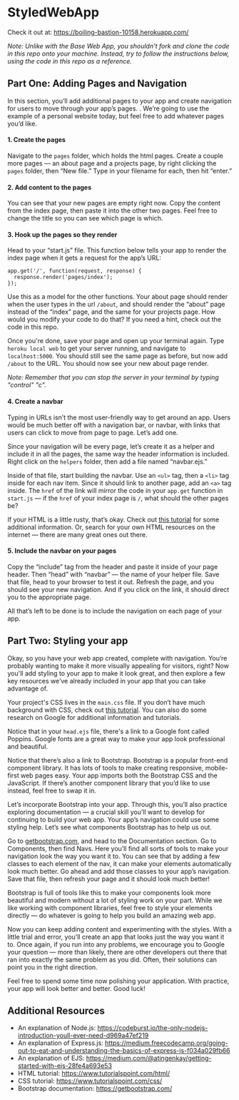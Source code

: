 # StyledWebApp

Check it out at: https://boiling-bastion-10158.herokuapp.com/

_Note: Unlike with the Base Web App, you shouldn't fork and clone the code in this repo onto your machine. Instead, try to follow the instructions below, using the code in this repo as a reference._

## Part One: Adding Pages and Navigation
 
In this section, you’ll add additional pages to your app and create navigation for users to move through your app’s pages. . We’re going to use the example of a personal website today, but feel free to add whatever pages you’d like. 

#### 1. Create the pages
Navigate to the `pages` folder, which holds the html pages. Create a couple more pages — an about page and a projects page, by right clicking the `pages` folder, then “New file.” Type in your filename for each, then hit “enter.”

#### 2. Add content to the pages
You can see that your new pages are empty right now. Copy the content from the index page, then paste it into the other two pages. Feel free to change the title so you can see which page is which.

#### 3. Hook up the pages so they render

Head to your “start.js” file. This function below tells your app to render the index page when it gets a request for the app’s URL:
```
app.get('/', function(request, response) {
  response.render('pages/index');
});
```
Use this as a model for the other functions. Your about page should render when the user types in the url `/about`, and should render the “about” page instead of the “index” page, and the same for your projects page. How would you modify your code to do that? If you need a hint, check out the code in this repo.

Once you're done, save your page and open up your terminal again. Type `heroku local web` to get your server running, and navigate to `localhost:5000`. You should still see the same page as before, but now add `/about` to the URL. You should now see your new about page render.

_Note: Remember that you can stop the server in your terminal by typing "control" "c"._

#### 4. Create a navbar

Typing in URLs isn’t the most user-friendly way to get around an app. Users would be much better off with a navigation bar, or navbar, with links that users can click to move from page to page. Let’s add one.

Since your navigation will be every page, let’s create it as a helper and include it in all the pages, the same way the header information is included. Right click on the `helpers` folder, then add a file named “navbar.ejs.” 

Inside of that file, start building the navbar. Use an `<ul>` tag, then a `<li>` tag inside for each nav item. Since it should link to another page, add an `<a>` tag inside. The `href` of the link will mirror the code in your `app.get` function in `start.js` — if the `href` of your index page is `/`, what should the other pages be?

If your HTML is a little rusty, that’s okay. Check out [this tutorial](https://www.tutorialspoint.com/html/) for some additional information. Or, search for your own HTML resources on the internet — there are many great ones out there.

#### 5. Include the navbar on your pages
Copy the “include” tag from the header and paste it inside of your page header. Then “head” with “navbar” — the name of your helper file. Save that file, head to your browser to test it out. Refresh the page, and you should see your new navigation. And if you click on the link, it should direct you to the appropriate page. 

All that’s left to be done is to include the navigation on each page of your app.

## Part Two: Styling your app
Okay, so you have your web app created, complete with navigation. You’re probably wanting to make it more visually appealing for visitors, right? Now you'll add styling to your app to make it look great, and then explore a few key resources we’ve already included in your app that you can take advantage of. 

Your project's CSS lives in the `main.css` file. If you don’t have much background with CSS, check out [this tutorial](https://www.tutorialspoint.com/css/). You can also do some research on Google for additional information and tutorials. 

Notice that in your `head.ejs` file, there's a link to a Google font called Poppins. Google fonts are a great way to make your app look professional and beautiful.

Notice that there’s also a link to Bootstrap. Bootstrap is a popular front-end component library. It has lots of tools to make creating responsive, mobile-first web pages easy. Your app imports both the Bootstrap CSS and the JavaScript. If there’s another component library that you’d like to use instead, feel free to swap it in.

Let’s incorporate Bootstrap into your app. Through this, you’ll also practice exploring documentation — a crucial skill you’ll want to develop for continuing to build your web app. Your app’s navigation could use some styling help. Let’s see what components Bootstrap has to help us out.

Go to [getbootstrap.com](https://getbootstrap.com/), and head to the Documentation section. Go to Components, then find Navs. Here you’ll find all sorts of tools to make your navigation look the way you want it to. You can see that by adding a few classes to each element of the nav, it can make your elements automatically look much better. Go ahead and add those classes to your app’s navigation. Save that file, then refresh your page and it should look much better! 

Bootstrap is full of tools like this to make your components look more beautiful and modern without a lot of styling work on your part. While we like working with component libraries, feel free to style your elements directly — do whatever is going to help you build an amazing web app.

Now you can keep adding content and experimenting with the styles. With a  little trial and error, you’ll create an app that looks just the way you want it to. Once again, if you run into any problems, we encourage you to Google your question — more than likely, there are other developers out there that ran into exactly the same problem as you did. Often, their solutions can point you in the right direction.

Feel free to spend some time now polishing your application. With practice, your app will look better and better. Good luck!

## Additional Resources
- An explanation of Node.js: https://codeburst.io/the-only-nodejs-introduction-youll-ever-need-d969a47ef219
- An explanation of Express.js: https://medium.freecodecamp.org/going-out-to-eat-and-understanding-the-basics-of-express-js-f034a029fb66
- An explanation of EJS: https://medium.com/@atingenkay/getting-started-with-ejs-28fe4a693e53
- HTML tutorial: https://www.tutorialspoint.com/html/
- CSS tutorial: https://www.tutorialspoint.com/css/
- Bootstrap documentation: https://getbootstrap.com/

